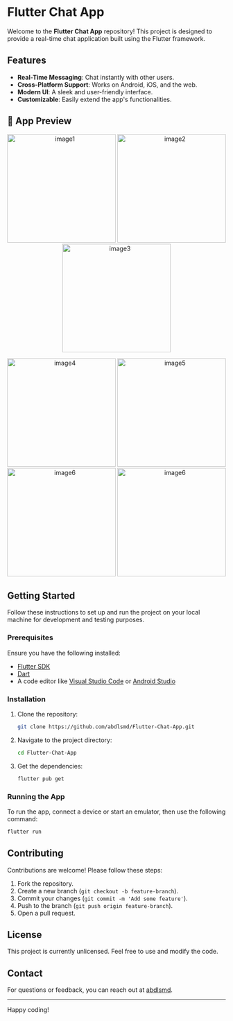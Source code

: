# Flutter Chat App

Welcome to the **Flutter Chat App** repository! This project is designed to provide a real-time chat application built using the Flutter framework.

## Features

- **Real-Time Messaging**: Chat instantly with other users.
- **Cross-Platform Support**: Works on Android, iOS, and the web.
- **Modern UI**: A sleek and user-friendly interface.
- **Customizable**: Easily extend the app's functionalities.

## 📸 App Preview
<p align="center">
  <img src="https://github.com/abdlsmd/Flutter-Chat-App/blob/main/image%20(1).jpeg" width="250" alt="image1"/>
  <img src="https://github.com/abdlsmd/Flutter-Chat-App/blob/main/image%20(2).jpeg" width="250" alt="image2"/>
  <img src="https://github.com/abdlsmd/Flutter-Chat-App/blob/main/image%20(3).jpeg" width="250" alt="image3"/>
</p>

<p align="center">
  <img src="https://github.com/abdlsmd/Flutter-Chat-App/blob/main/image%20(4).jpeg" width="250" alt="image4"/>
  <img src="https://github.com/abdlsmd/Flutter-Chat-App/blob/main/image%20(5).jpeg" width="250" alt="image5"/>
  <img src="https://github.com/abdlsmd/Flutter-Chat-App/blob/main/image%20(6).jpeg" width="250" alt="image6"/>
  <img src="https://github.com/abdlsmd/Flutter-Chat-App/blob/main/image%20(7).jpeg" width="250" alt="image6"/>
</p>


## Getting Started

Follow these instructions to set up and run the project on your local machine for development and testing purposes.

### Prerequisites

Ensure you have the following installed:

- [Flutter SDK](https://flutter.dev/docs/get-started/install)
- [Dart](https://dart.dev/get-dart)
- A code editor like [Visual Studio Code](https://code.visualstudio.com/) or [Android Studio](https://developer.android.com/studio)

### Installation

1. Clone the repository:

   ```bash
   git clone https://github.com/abdlsmd/Flutter-Chat-App.git
   ```

2. Navigate to the project directory:

   ```bash
   cd Flutter-Chat-App
   ```

3. Get the dependencies:

   ```bash
   flutter pub get
   ```

### Running the App

To run the app, connect a device or start an emulator, then use the following command:

```bash
flutter run
```

## Contributing

Contributions are welcome! Please follow these steps:

1. Fork the repository.
2. Create a new branch (`git checkout -b feature-branch`).
3. Commit your changes (`git commit -m 'Add some feature'`).
4. Push to the branch (`git push origin feature-branch`).
5. Open a pull request.

## License

This project is currently unlicensed. Feel free to use and modify the code.

## Contact

For questions or feedback, you can reach out at [abdlsmd](https://github.com/abdlsmd).

---

Happy coding!
